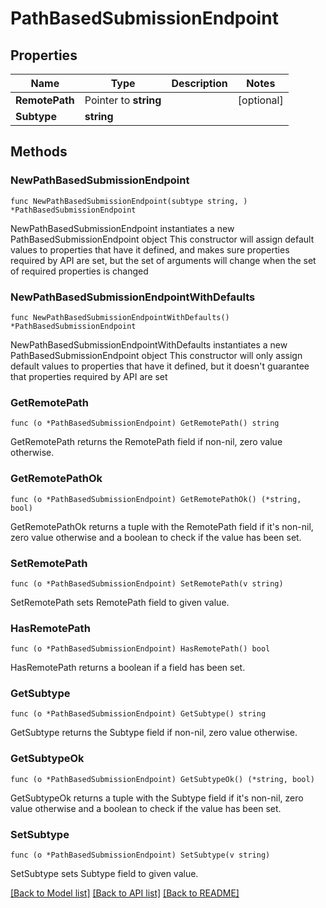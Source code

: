 # PathBasedSubmissionEndpoint

## Properties

Name | Type | Description | Notes
------------ | ------------- | ------------- | -------------
**RemotePath** | Pointer to **string** |  | [optional] 
**Subtype** | **string** |  | 

## Methods

### NewPathBasedSubmissionEndpoint

`func NewPathBasedSubmissionEndpoint(subtype string, ) *PathBasedSubmissionEndpoint`

NewPathBasedSubmissionEndpoint instantiates a new PathBasedSubmissionEndpoint object
This constructor will assign default values to properties that have it defined,
and makes sure properties required by API are set, but the set of arguments
will change when the set of required properties is changed

### NewPathBasedSubmissionEndpointWithDefaults

`func NewPathBasedSubmissionEndpointWithDefaults() *PathBasedSubmissionEndpoint`

NewPathBasedSubmissionEndpointWithDefaults instantiates a new PathBasedSubmissionEndpoint object
This constructor will only assign default values to properties that have it defined,
but it doesn't guarantee that properties required by API are set

### GetRemotePath

`func (o *PathBasedSubmissionEndpoint) GetRemotePath() string`

GetRemotePath returns the RemotePath field if non-nil, zero value otherwise.

### GetRemotePathOk

`func (o *PathBasedSubmissionEndpoint) GetRemotePathOk() (*string, bool)`

GetRemotePathOk returns a tuple with the RemotePath field if it's non-nil, zero value otherwise
and a boolean to check if the value has been set.

### SetRemotePath

`func (o *PathBasedSubmissionEndpoint) SetRemotePath(v string)`

SetRemotePath sets RemotePath field to given value.

### HasRemotePath

`func (o *PathBasedSubmissionEndpoint) HasRemotePath() bool`

HasRemotePath returns a boolean if a field has been set.

### GetSubtype

`func (o *PathBasedSubmissionEndpoint) GetSubtype() string`

GetSubtype returns the Subtype field if non-nil, zero value otherwise.

### GetSubtypeOk

`func (o *PathBasedSubmissionEndpoint) GetSubtypeOk() (*string, bool)`

GetSubtypeOk returns a tuple with the Subtype field if it's non-nil, zero value otherwise
and a boolean to check if the value has been set.

### SetSubtype

`func (o *PathBasedSubmissionEndpoint) SetSubtype(v string)`

SetSubtype sets Subtype field to given value.



[[Back to Model list]](../README.md#documentation-for-models) [[Back to API list]](../README.md#documentation-for-api-endpoints) [[Back to README]](../README.md)


